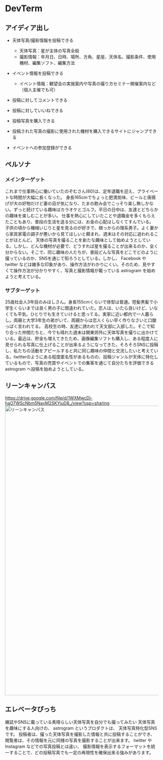 # DevTerm

## アイディア出し

- 天体写真/撮影情報を投稿できる
  - 天体写真：星が主体の写真全般
  - 撮影情報：年月日、日時、場所、方角、星座、天体名、撮影条件、使用機材、編集ソフト、編集方法

- イベント情報を投稿できる
  - イベント情報：観望会の実施案内や写真の撮り方セミナー開催案内など（個人主催でも可）

- 投稿に対してコメントできる

- 投稿に対していいねできる

- 投稿写真を購入できる

- 投稿された写真の撮影に使用された機材を購入できるサイトにジャンプできる

- イベントへの参加登録ができる

## ペルソナ
### メインターゲット
  これまで仕事熱心に働いていたのぞむさん(60)は、定年退職を迎え、プライベートな時間が大幅に長くなった。
  身長165cmでちょっと肥満気味、ビールと唐揚げが大の好物だけど妻の目が気になり、たまの飲み会でこっそり楽し無しかない。ずっと続けている趣味はカラオケとゴルフ。平日の日中は、友達とどちらかの趣味を楽しむことが多い。
  仕事を熱心にしていたことや退職金を多くもらえたこともあり、普段の生活を送る分には、お金の心配はしなくてすんでいる。
  子供の頃から機械いじりと星を見るのが好きで、根っからの理系男子。よく妻から家具家電の調子が悪いから見てほしいと頼まれ、週末はその対応に追われることがほとんど。
  天体の写真を撮ることを新たな趣味として始めようとしている。しかし、どんな機材が必要で、どうすれば星を撮ることが出来るのか、全く分からない。そこで、同じ趣味の人たちが、普段どんな写真をどこでどのように撮っているのか、SNSを通じて知ろうとしている。しかし、 Facebook や twitter などは雑多な印象があり、操作方法がわかりにくい。そのため、見やすくて操作方法が分かりやすく、写真と撮影情報が載っている astrogram を始めようと考えている。
### サブターゲット
  25歳社会人3年目のみほしさん。身長155cmくらいで体型は普通。短髪黒髪で小学生くらいまでは良く男の子に間違われていた。恋人は、いたら良いけど、いなくても平気。ひとりでも生きていけると思ってる。実家に近い都内で一人暮らし。両親と大学3年生の弟がいて、両親からは恋人くらい早く作りなさいと口酸っぱく言われてる。
  高校生の時、友達に誘われて天文部に入部した。そこで知り合った仲間たちと、今でも晴れた週末は関東郊外に天体写真を撮りに出かけている。最近は、貯金も増えてきたため、画像編集ソフトも購入し、ある程度人に見せられる写真に仕上げることが出来るようになってきた。そろそろSNSに投稿し、私たちの活動をアピールすると共に同じ趣味の仲間と交流したいと考えている。twitterのようにある程度匿名性があるものの、投稿ジャンルが天体に特化しているもので、写真の売買やイベントでの集客を通じて自分たちを評価できる astrogram へ投稿を始めようとしている。

## リーンキャンバス
  https://drive.google.com/file/d/1WXMwcDj-haO7WScNbm5NavM2SKYjuD8_/view?usp=sharing
  <img width="950" alt="リーンキャンバス" src="https://github.com/UtaSuzuki/techBoost/blob/master/%E3%83%AA%E3%83%BC%E3%83%B3%E3%82%AD%E3%83%A3%E3%83%B3%E3%83%90%E3%82%B9_%E9%88%B4%E6%9C%A8%E7%A5%90%E5%A4%AA.png">

## エレベータぴっち
  雑誌やSNSに載っている素晴らしい天体写真を自分でも撮ってみたい
  天体写真を趣味にする人向けの、
  astrogram というプロダクトは、
  天体写真特化型SNSです。
  投稿者は、撮った天体写真を撮影した情報と共に投稿することができ、
  閲覧者は、その情報を元に同様の写真を撮影することが出来ます。
  twitter や Instagram などでの写真投稿とは違い、
  撮影情報を表示するフォーマットを統一することで、どの投稿写真でも一定の再現性を確保出来る強みがあります。
